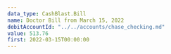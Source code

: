 ```yaml
---
data_type: CashBlast.Bill
name: Doctor Bill from March 15, 2022
debitAccountId: "../../accounts/chase_checking.md"
value: 513.76
first: 2022-03-15T00:00:00
---
```

